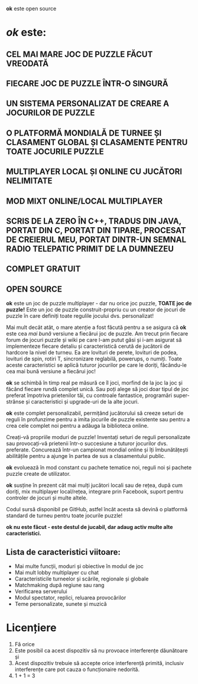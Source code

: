 **ok** este open source

# *ok* este:

## CEL MAI MARE JOC DE PUZZLE FĂCUT VREODATĂ

## FIECARE JOC DE PUZZLE ÎNTR-O SINGURĂ

## UN SISTEMA PERSONALIZAT DE CREARE A JOCURILOR DE PUZZLE

## O PLATFORMĂ MONDIALĂ DE TURNEE ȘI CLASAMENT GLOBAL ȘI CLASAMENTE PENTRU TOATE JOCURILE PUZZLE

## MULTIPLAYER LOCAL ȘI ONLINE CU JUCĂTORI NELIMITATE

## MOD MIXT ONLINE/LOCAL MULTIPLAYER

## SCRIS DE LA ZERO ÎN C++, TRADUS DIN JAVA, PORTAT DIN C, PORTAT DIN TIPARE, PROCESAT DE CREIERUL MEU, PORTAT DINTR-UN SEMNAL RADIO TELEPATIC PRIMIT DE LA DUMNEZEU

## COMPLET GRATUIT

## OPEN SOURCE

**ok** este un joc de puzzle multiplayer - dar nu orice joc puzzle, **TOATE joc de puzzle!** Este un joc de puzzle construit-propriu cu un creator de jocuri de puzzle în care definiți toate regulile jocului dvs. personalizat!

Mai mult decât atât, o mare atenție a fost făcută pentru a se asigura că **ok** este cea *mai bună* versiune a fiecărui joc de puzzle. Am trecut prin fiecare forum de jocuri puzzle și wiki pe care l-am putut găsi și i-am asigurat să implementeze fiecare detaliu și caracteristică cerută de jucătorii de hardcore la nivel de turneu. Ea are lovituri de perete, lovituri de podea, lovituri de spin, rotiri T, sincronizare reglabilă, powerups, o numiți. Toate aceste caracteristici se aplică tuturor jocurilor pe care le doriți, făcându-le cea mai bună versiune a fiecărui joc!

**ok** se schimbă în timp real pe măsură ce îl joci, morfind de la joc la joc și făcând fiecare rundă complet unică. Sau poți alege să joci doar tipul de joc preferat împotriva prietenilor tăi, cu controale fantastice, programări super-strânse și caracteristici și upgrade-uri de la alte jocuri.

**ok** este complet personalizabil, permițând jucătorului să creeze seturi de reguli în profunzime pentru a imita jocurile de puzzle existente sau pentru a crea cele complet noi pentru a adăuga la biblioteca online.

Creați-vă propriile moduri de puzzle! Inventați seturi de reguli personalizate sau provocați-vă prietenii într-o succesiune a tuturor jocurilor dvs. preferate. Concurează într-un campionat mondial online și îți îmbunătățești abilitățile pentru a ajunge în partea de sus a clasamentului public.

**ok** evoluează în mod constant cu pachete tematice noi, reguli noi și pachete puzzle create de utilizator.

**ok** susține în prezent cât mai mulți jucători locali sau de rețea, după cum doriți, mix multiplayer local/rețea, integrare prin Facebook, suport pentru controler de jocuri și multe altele.

Codul sursă disponibil pe GitHub, astfel încât acesta să devină o platformă standard de turneu pentru toate jocurile puzzle!

**ok nu este făcut - este destul de jucabil, dar adaug activ multe alte caracteristici.**

## Lista de caracteristici viitoare:
* Mai multe funcții, moduri și obiective în modul de joc
* Mai mult lobby multiplayer cu chat
* Caracteristicile turneelor și scările, regionale și globale
* Matchmaking după regiune sau rang
* Verificarea serverului
* Modul spectator, replici, reluarea provocărilor
* Teme personalizate, sunete și muzică

# Licențiere
1. Fă orice
2. Este posibil ca acest dispozitiv să nu provoace interferențe dăunătoare și
3. Acest dispozitiv trebuie să accepte orice interferență primită, inclusiv interferențe care pot cauza o funcționaire nedorită.
4. 1 + 1 = 3
